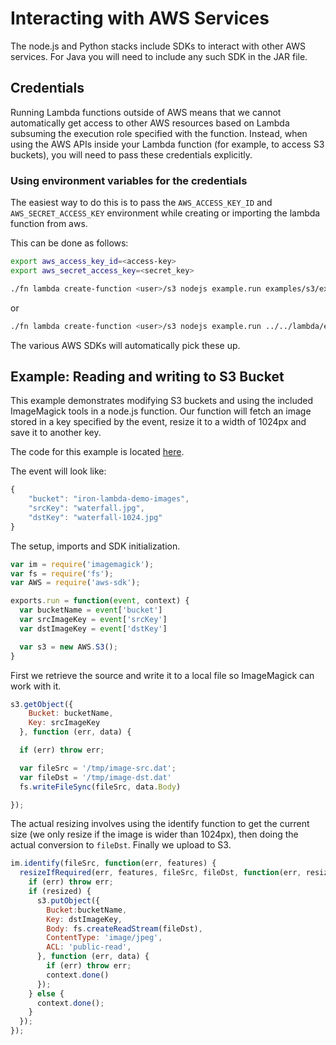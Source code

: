 Interacting with AWS Services
=============================

The node.js and Python stacks include SDKs to interact with other AWS services.
For Java you will need to include any such SDK in the JAR file.

## Credentials

Running Lambda functions outside of AWS means that we cannot automatically get
access to other AWS resources based on Lambda subsuming the execution role
specified with the function. Instead, when using the AWS APIs inside your
Lambda function (for example, to access S3 buckets), you will need to pass
these credentials explicitly.

### Using environment variables for the credentials

The easiest way to do this is to pass the `AWS_ACCESS_KEY_ID` and
`AWS_SECRET_ACCESS_KEY` environment while creating or importing the lambda function from aws.

This can be done as follows:

```sh
export aws_access_key_id=<access-key>
export aws_secret_access_key=<secret_key>

./fn lambda create-function <user>/s3 nodejs example.run examples/s3/example.js examples/s3/example-payload.json --config aws_access_key_id --config aws_secret_access_key
```

or

```sh
./fn lambda create-function <user>/s3 nodejs example.run ../../lambda/examples/s3/example.js ../../lambda/examples/s3/example-payload.json --config aws_access_key_id=<access-key> --config aws_secret_access_key=<secret_key>
```

The various AWS SDKs will automatically pick these up.

## Example: Reading and writing to S3 Bucket

This example demonstrates modifying S3 buckets and using the included
ImageMagick tools in a node.js function. Our function will fetch an image
stored in a key specified by the event, resize it to a width of 1024px and save
it to another key.

The code for this example is located [here](../../examples/s3/example.js).

The event will look like:

```js
{
    "bucket": "iron-lambda-demo-images",
    "srcKey": "waterfall.jpg",
    "dstKey": "waterfall-1024.jpg"
}
```

The setup, imports and SDK initialization.

```js
var im = require('imagemagick');
var fs = require('fs');
var AWS = require('aws-sdk');

exports.run = function(event, context) {
  var bucketName = event['bucket']
  var srcImageKey = event['srcKey']
  var dstImageKey = event['dstKey']

  var s3 = new AWS.S3();
}
```

First we retrieve the source and write it to a local file so ImageMagick can
work with it.

```js
s3.getObject({
    Bucket: bucketName,
    Key: srcImageKey
  }, function (err, data) {

  if (err) throw err;

  var fileSrc = '/tmp/image-src.dat';
  var fileDst = '/tmp/image-dst.dat'
  fs.writeFileSync(fileSrc, data.Body)

});
```

The actual resizing involves using the identify function to get the current
size (we only resize if the image is wider than 1024px), then doing the actual
conversion to `fileDst`. Finally we upload to S3.

```js
im.identify(fileSrc, function(err, features) {
  resizeIfRequired(err, features, fileSrc, fileDst, function(err, resized) {
    if (err) throw err;
    if (resized) {
      s3.putObject({
        Bucket:bucketName,
        Key: dstImageKey,
        Body: fs.createReadStream(fileDst),
        ContentType: 'image/jpeg',
        ACL: 'public-read',
      }, function (err, data) {
        if (err) throw err;
        context.done()
      });
    } else {
      context.done();
    }
  });
});
```